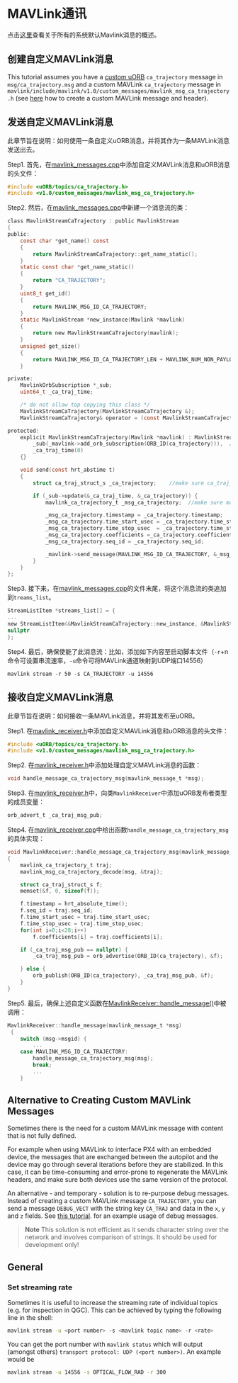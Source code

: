 # MAVLink通讯

点击[这里](https://mavlink.io/en/messages/)查看关于所有的系统默认Mavlink消息的概述。

## 创建自定义MAVLink消息

This tutorial assumes you have a [custom uORB](../middleware/uorb.md) `ca_trajectory` message in `msg/ca_trajectory.msg` and a custom MAVLink `ca_trajectory` message in `mavlink/include/mavlink/v1.0/custom_messages/mavlink_msg_ca_trajectory.h` (see [here](http://qgroundcontrol.org/mavlink/create_new_mavlink_message) how to create a custom MAVLink message and header).

## 发送自定义MAVLink消息

此章节旨在说明：如何使用一条自定义uORB消息，并将其作为一条MAVLink消息发送出去。

Step1. 首先，在[mavlink_messages.cpp](https://github.com/PX4/Firmware/blob/master/src/modules/mavlink/mavlink_messages.cpp)中添加自定义MAVLink消息和uORB消息的头文件：

```C
#include <uORB/topics/ca_trajectory.h>
#include <v1.0/custom_messages/mavlink_msg_ca_trajectory.h>
```

Step2. 然后，在[mavlink_messages.cpp](https://github.com/PX4/Firmware/blob/master/src/modules/mavlink/mavlink_messages.cpp#L2193)中新建一个消息流的类：

```C
class MavlinkStreamCaTrajectory : public MavlinkStream
{
public:
    const char *get_name() const
    {
        return MavlinkStreamCaTrajectory::get_name_static();
    }
    static const char *get_name_static()
    {
        return "CA_TRAJECTORY";
    }
    uint8_t get_id()
    {
        return MAVLINK_MSG_ID_CA_TRAJECTORY;
    }
    static MavlinkStream *new_instance(Mavlink *mavlink)
    {
        return new MavlinkStreamCaTrajectory(mavlink);
    }
    unsigned get_size()
    {
        return MAVLINK_MSG_ID_CA_TRAJECTORY_LEN + MAVLINK_NUM_NON_PAYLOAD_BYTES;
    }

private:
    MavlinkOrbSubscription *_sub;
    uint64_t _ca_traj_time;

    /* do not allow top copying this class */
    MavlinkStreamCaTrajectory(MavlinkStreamCaTrajectory &);
    MavlinkStreamCaTrajectory& operator = (const MavlinkStreamCaTrajectory &);

protected:
    explicit MavlinkStreamCaTrajectory(Mavlink *mavlink) : MavlinkStream(mavlink),
        _sub(_mavlink->add_orb_subscription(ORB_ID(ca_trajectory))),  // make sure you enter the name of your uORB topic here
        _ca_traj_time(0)
    {}

    void send(const hrt_abstime t)
    {
        struct ca_traj_struct_s _ca_trajectory;    //make sure ca_traj_struct_s is the definition of your uORB topic

        if (_sub->update(&_ca_traj_time, &_ca_trajectory)) {
            mavlink_ca_trajectory_t _msg_ca_trajectory;  //make sure mavlink_ca_trajectory_t is the definition of your custom MAVLink message

            _msg_ca_trajectory.timestamp = _ca_trajectory.timestamp;
            _msg_ca_trajectory.time_start_usec = _ca_trajectory.time_start_usec;
            _msg_ca_trajectory.time_stop_usec  = _ca_trajectory.time_stop_usec;
            _msg_ca_trajectory.coefficients =_ca_trajectory.coefficients;
            _msg_ca_trajectory.seq_id = _ca_trajectory.seq_id;

            _mavlink->send_message(MAVLINK_MSG_ID_CA_TRAJECTORY, &_msg_ca_trajectory);
        }
    }
};
```

Step3. 接下来，在[mavlink_messages.cpp](https://github.com/PX4/Firmware/blob/master/src/modules/mavlink/mavlink_messages.cpp)的文件末尾，将这个消息流的类追加到`treams_list`。

```C
StreamListItem *streams_list[] = {
...
new StreamListItem(&MavlinkStreamCaTrajectory::new_instance, &MavlinkStreamCaTrajectory::get_name_static),
nullptr
};
```

Step4. 最后，确保使能了此消息流：比如，添加如下内容至启动脚本文件（`-r`+n 命令可设置串流速率，`-u`命令可将MAVLink通道映射到UDP端口14556）

    mavlink stream -r 50 -s CA_TRAJECTORY -u 14556
    

## 接收自定义MAVLink消息

此章节旨在说明：如何接收一条MAVLink消息，并将其发布至uORB。

Step1. 在[mavlink_receiver.h](https://github.com/PX4/Firmware/blob/master/src/modules/mavlink/mavlink_receiver.h#L77)中添加自定义MAVLink消息和uORB消息的头文件：

```C
#include <uORB/topics/ca_trajectory.h>
#include <v1.0/custom_messages/mavlink_msg_ca_trajectory.h>
```

Step2. 在[mavlink_receiver.h](https://github.com/PX4/Firmware/blob/master/src/modules/mavlink/mavlink_receiver.h#L140)中添加处理自定义MAVLink消息的函数：

```C
void handle_message_ca_trajectory_msg(mavlink_message_t *msg);
```

Step3. 在[mavlink_receiver.h](https://github.com/PX4/Firmware/blob/master/src/modules/mavlink/mavlink_receiver.h#L195)中，向类`MavlinkReceiver`中添加uORB发布者类型的成员变量：

```C
orb_advert_t _ca_traj_msg_pub;
```

Step4. 在[mavlink_receiver.cpp](https://github.com/PX4/Firmware/blob/master/src/modules/mavlink/mavlink_receiver.cpp)中给出函数`handle_message_ca_trajectory_msg`的具体实现：

```C
void MavlinkReceiver::handle_message_ca_trajectory_msg(mavlink_message_t *msg)
{
    mavlink_ca_trajectory_t traj;
    mavlink_msg_ca_trajectory_decode(msg, &traj);

    struct ca_traj_struct_s f;
    memset(&f, 0, sizeof(f));

    f.timestamp = hrt_absolute_time();
    f.seq_id = traj.seq_id;
    f.time_start_usec = traj.time_start_usec;
    f.time_stop_usec = traj.time_stop_usec;
    for(int i=0;i<28;i++)
        f.coefficients[i] = traj.coefficients[i];

    if (_ca_traj_msg_pub == nullptr) {
        _ca_traj_msg_pub = orb_advertise(ORB_ID(ca_trajectory), &f);

    } else {
        orb_publish(ORB_ID(ca_trajectory), _ca_traj_msg_pub, &f);
    }
}
```

Step5. 最后，确保上述自定义函数在[MavlinkReceiver::handle_message()](https://github.com/PX4/Firmware/blob/master/src/modules/mavlink/mavlink_receiver.cpp#L228)中被调用：

```C
MavlinkReceiver::handle_message(mavlink_message_t *msg)
 {
    switch (msg->msgid) {
        ...
    case MAVLINK_MSG_ID_CA_TRAJECTORY:
        handle_message_ca_trajectory_msg(msg);
        break;
        ...
    }
```

## Alternative to Creating Custom MAVLink Messages

Sometimes there is the need for a custom MAVLink message with content that is not fully defined.

For example when using MAVLink to interface PX4 with an embedded device, the messages that are exchanged between the autopilot and the device may go through several iterations before they are stabilized. In this case, it can be time-consuming and error-prone to regenerate the MAVLink headers, and make sure both devices use the same version of the protocol.

An alternative - and temporary - solution is to re-purpose debug messages. Instead of creating a custom MAVLink message `CA_TRAJECTORY`, you can send a message `DEBUG_VECT` with the string key `CA_TRAJ` and data in the `x`, `y` and `z` fields. See [this tutorial](../debug/debug_values.md). for an example usage of debug messages.

> **Note** This solution is not efficient as it sends character string over the network and involves comparison of strings. It should be used for development only!

## General

### Set streaming rate

Sometimes it is useful to increase the streaming rate of individual topics (e.g. for inspection in QGC). This can be achieved by typing the following line in the shell:

```sh
mavlink stream -u <port number> -s <mavlink topic name> -r <rate>
```

You can get the port number with `mavlink status` which will output (amongst others) `transport protocol: UDP (<port number>)`. An example would be

```sh
mavlink stream -u 14556 -s OPTICAL_FLOW_RAD -r 300
```